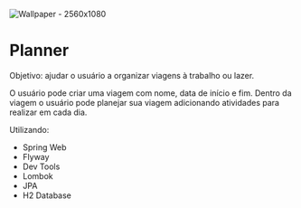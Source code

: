 ![Wallpaper - 2560x1080](https://github.com/riBergamo/planner/assets/89801847/995e85c9-81d2-4d37-b12d-1d9af225e7f0) 
# Planner

Objetivo: ajudar o usuário a organizar viagens à trabalho ou lazer. 

O usuário pode criar uma viagem com nome, data de início e fim. Dentro da viagem o usuário pode planejar sua viagem adicionando atividades para realizar em cada dia.

Utilizando: 
- Spring Web
- Flyway
- Dev Tools
- Lombok
- JPA
- H2 Database
